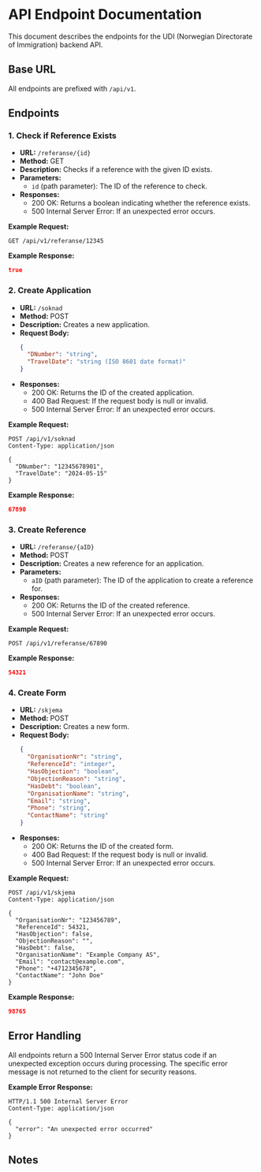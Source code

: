 # API Endpoint Documentation

This document describes the endpoints for the UDI (Norwegian Directorate of Immigration) backend API.

## Base URL

All endpoints are prefixed with `/api/v1`.

## Endpoints

### 1. Check if Reference Exists

- **URL:** `/referanse/{id}`
- **Method:** GET
- **Description:** Checks if a reference with the given ID exists.
- **Parameters:**
  - `id` (path parameter): The ID of the reference to check.
- **Responses:**
  - 200 OK: Returns a boolean indicating whether the reference exists.
  - 500 Internal Server Error: If an unexpected error occurs.

**Example Request:**
```
GET /api/v1/referanse/12345
```

**Example Response:**
```json
true
```

### 2. Create Application

- **URL:** `/soknad`
- **Method:** POST
- **Description:** Creates a new application.
- **Request Body:**
  ```json
  {
    "DNumber": "string",
    "TravelDate": "string (ISO 8601 date format)"
  }
  ```
- **Responses:**
  - 200 OK: Returns the ID of the created application.
  - 400 Bad Request: If the request body is null or invalid.
  - 500 Internal Server Error: If an unexpected error occurs.

**Example Request:**
```http
POST /api/v1/soknad
Content-Type: application/json

{
  "DNumber": "12345678901",
  "TravelDate": "2024-05-15"
}
```

**Example Response:**
```json
67890
```

### 3. Create Reference

- **URL:** `/referanse/{aID}`
- **Method:** POST
- **Description:** Creates a new reference for an application.
- **Parameters:**
  - `aID` (path parameter): The ID of the application to create a reference for.
- **Responses:**
  - 200 OK: Returns the ID of the created reference.
  - 500 Internal Server Error: If an unexpected error occurs.

**Example Request:**
```
POST /api/v1/referanse/67890
```

**Example Response:**
```json
54321
```

### 4. Create Form

- **URL:** `/skjema`
- **Method:** POST
- **Description:** Creates a new form.
- **Request Body:**
  ```json
  {
    "OrganisationNr": "string",
    "ReferenceId": "integer",
    "HasObjection": "boolean",
    "ObjectionReason": "string",
    "HasDebt": "boolean",
    "OrganisationName": "string",
    "Email": "string",
    "Phone": "string",
    "ContactName": "string"
  }
  ```
- **Responses:**
  - 200 OK: Returns the ID of the created form.
  - 400 Bad Request: If the request body is null or invalid.
  - 500 Internal Server Error: If an unexpected error occurs.

**Example Request:**
```http
POST /api/v1/skjema
Content-Type: application/json

{
  "OrganisationNr": "123456789",
  "ReferenceId": 54321,
  "HasObjection": false,
  "ObjectionReason": "",
  "HasDebt": false,
  "OrganisationName": "Example Company AS",
  "Email": "contact@example.com",
  "Phone": "+4712345678",
  "ContactName": "John Doe"
}
```

**Example Response:**
```json
98765
```

## Error Handling

All endpoints return a 500 Internal Server Error status code if an unexpected exception occurs during processing. The specific error message is not returned to the client for security reasons.

**Example Error Response:**
```http
HTTP/1.1 500 Internal Server Error
Content-Type: application/json

{
  "error": "An unexpected error occurred"
}
```

## Notes
